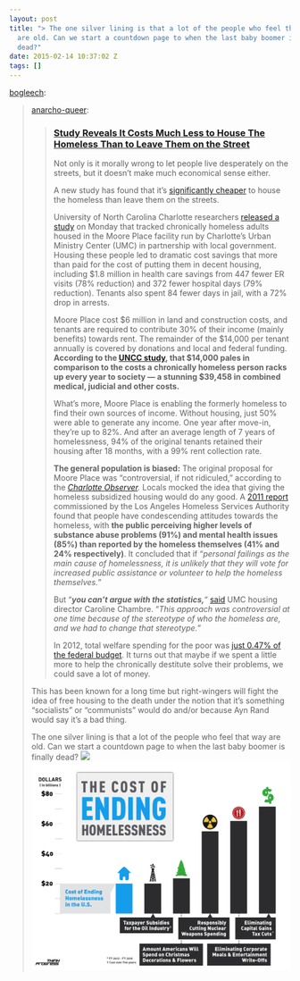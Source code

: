 ```yaml
---
layout: post
title: "> The one silver lining is that a lot of the people who feel that way
  are old. Can we start a countdown page to when the last baby boomer is finally
  dead?"
date: 2015-02-14 10:37:02 Z
tags: []
---
```

[bogleech](http://bogleech.tumblr.com/post/108458481738/anarcho-queer-study-reveals-it-costs-much-less):

> [anarcho-queer](http://anarcho-queer.tumblr.com/post/86938132544):
> 
> > ### [**Study Reveals It Costs Much Less to House The Homeless Than to Leave Them on the Street**](http://www.policymic.com/articles/86251/study-reveals-it-costs-less-to-give-the-homeless-housing-than-to-leave-them-on-the-street)
> > 
> > Not only is it morally wrong to let people live desperately on the streets, but it doesn’t make much economical sense either.
> > 
> > A new study has found that it’s [significantly cheaper](http://www.charlotteobserver.com/2014/03/23/4787934/study-concludes-charlotte-homeless.html#.UzL-lPldUiM) to house the homeless than leave them on the streets.
> > 
> > University of North Carolina Charlotte researchers [released a study](http://www.huffingtonpost.com/2014/03/25/housing-first-homeless-charlotte_n_5022628.html) on Monday that tracked chronically homeless adults housed in the Moore Place facility run by Charlotte’s Urban Ministry Center (UMC) in partnership with local government. Housing these people led to dramatic cost savings that more than paid for the cost of putting them in decent housing, including $1.8 million in health care savings from 447 fewer ER visits (78% reduction) and 372 fewer hospital days (79% reduction). Tenants also spent 84 fewer days in jail, with a 72% drop in arrests.
> > 
> > Moore Place cost $6 million in land and construction costs, and tenants are required to contribute 30% of their income (mainly benefits) towards rent. The remainder of the $14,000 per tenant annually is covered by donations and local and federal funding. **According to the [UNCC study](http://www.nchousing.org/annual-conference/past-conferences/2013-conference/2013-workshops/presentations/301b/caroline-chambre.pdf), that $14,000 pales in comparison to the costs a chronically homeless person racks up every year to society — a stunning $39,458 in combined medical, judicial and other costs.**
> > 
> > What’s more, Moore Place is enabling the formerly homeless to find their own sources of income. Without housing, just 50% were able to generate any income. One year after move-in, they’re up to 82%. And after an average length of 7 years of homelessness, 94% of the original tenants retained their housing after 18 months, with a 99% rent collection rate.
> > 
> > **The general population is biased:** The original proposal for Moore Place was “controversial, if not ridiculed,” according to the _[Charlotte Observer](http://www.charlotteobserver.com/2014/03/23/4787934/study-concludes-charlotte-homeless.html#.UzL-lPldUiM)._ Locals mocked the idea that giving the homeless subsidized housing would do any good. A [2011 report](http://www.amstat.org/sections/srms/proceedings/y2011/Files/400188.pdf) commissioned by the Los Angeles Homeless Services Authority found that people have condescending attitudes towards the homeless, with **the public perceiving higher levels of substance abuse problems (91%) and mental health issues (85%) than reported by the homeless themselves (41% and 24% respectively)**. It concluded that if “_personal failings as the main cause of homelessness, it is unlikely that they will vote for increased public assistance or volunteer to help the homeless themselves._”
> > 
> > But “**_you can’t argue with the statistics,_**“ [said](http://www.charlotteobserver.com/2014/03/23/4787934/study-concludes-charlotte-homeless.html#.UzL-lPldUiM) UMC housing director Caroline Chambre. “_This approach was controversial at one time because of the stereotype of who the homeless are, and we had to change that stereotype._”
> > 
> > In 2012, total welfare spending for the poor was [just 0.47% of the federal budget](http://www.motherjones.com/politics/2014/03/10-poverty-myths-busted). It turns out that maybe if we spent a little more to help the chronically destitute solve their problems, we could save a lot of money.
> 
> This has been known for a long time but right-wingers will fight the idea of free housing to the death under the notion that it’s something “socialists” or “communists” would do and/or because Ayn Rand would say it’s a bad thing.
> 
> The one silver lining is that a lot of the people who feel that way are old. Can we start a countdown page to when the last baby boomer is finally dead?
![](/media/2015/02/110975351814_0.jpg)
![](/media/2015/02/110975351814_1.png)
